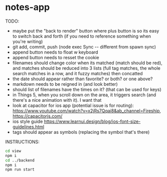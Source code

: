 # notes-app

TODO:
- maybe put the "back to render" button where plus button is so its easy to switch back and forth (if you need to reference something when you're writing)
- git add, commit, push (node exec Sync -- different from spawn sync)
- append button needs to float w keyboard
- append button needs to resset the cookie
- filenames should change color when its matched (match should be red), and matches should be reduced into 3 lists (full tag matches, the whole search matches in a row, and it fuzzy matches) then concatted
- the date should appear rather than favorite? or both? or one above?
- markdown needs to be reigned in (and look better)
- should list of filenames have the times on it? (that can be used for keys)
- in Things 5, when you scroll down on the area, it triggers search (and there's a nice animation with it). I want that
- look at capacitor for ios app (potential issue is for routing): https://www.youtube.com/watch?v=x2jRs7Qqai8&ab_channel=Fireship, https://capacitorjs.com/
- ios style guide https://www.learnui.design/blog/ios-font-size-guidelines.html
- tags should appear as symbols (replacing the symbol that's there)

INSTRUCTIONS:
```bash
cd view
npm i
cd ../backend
npm i
npm run start
```